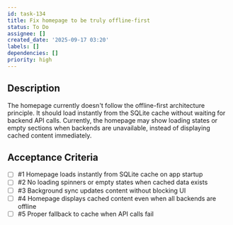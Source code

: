 ```yaml
---
id: task-134
title: Fix homepage to be truly offline-first
status: To Do
assignee: []
created_date: '2025-09-17 03:20'
labels: []
dependencies: []
priority: high
---
```


## Description

The homepage currently doesn't follow the offline-first architecture principle. It should load instantly from the SQLite cache without waiting for backend API calls. Currently, the homepage may show loading states or empty sections when backends are unavailable, instead of displaying cached content immediately.

## Acceptance Criteria
<!-- AC:BEGIN -->
- [ ] #1 Homepage loads instantly from SQLite cache on app startup
- [ ] #2 No loading spinners or empty states when cached data exists
- [ ] #3 Background sync updates content without blocking UI
- [ ] #4 Homepage displays cached content even when all backends are offline
- [ ] #5 Proper fallback to cache when API calls fail
<!-- AC:END -->
